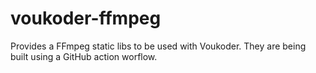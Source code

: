 # voukoder-ffmpeg

Provides a FFmpeg static libs to be used with Voukoder. They are being built using a GitHub action worflow.
